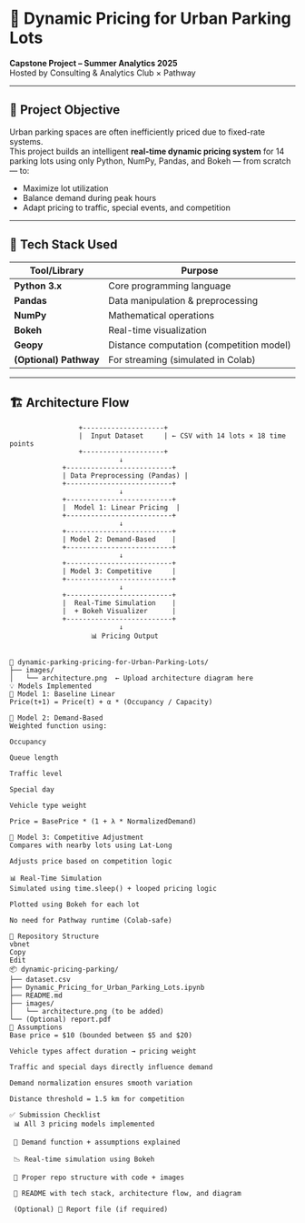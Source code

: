 # 🚗 Dynamic Pricing for Urban Parking Lots

**Capstone Project – Summer Analytics 2025**  
Hosted by Consulting & Analytics Club × Pathway

---

## 📌 Project Objective

Urban parking spaces are often inefficiently priced due to fixed-rate systems.  
This project builds an intelligent **real-time dynamic pricing system** for 14 parking lots using only Python, NumPy, Pandas, and Bokeh — from scratch — to:

- Maximize lot utilization
- Balance demand during peak hours
- Adapt pricing to traffic, special events, and competition

---

## 🧰 Tech Stack Used

| Tool/Library     | Purpose                          |
|------------------|----------------------------------|
| **Python 3.x**   | Core programming language        |
| **Pandas**       | Data manipulation & preprocessing|
| **NumPy**        | Mathematical operations          |
| **Bokeh**        | Real-time visualization          |
| **Geopy**        | Distance computation (competition model) |
| **(Optional) Pathway** | For streaming (simulated in Colab) |

---

## 🏗️ Architecture Flow

```text
                 +--------------------+
                 |  Input Dataset     | ← CSV with 14 lots × 18 time points
                 +--------------------+
                           ↓
             +--------------------------+
             | Data Preprocessing (Pandas) |
             +--------------------------+
                           ↓
             +--------------------------+
             |  Model 1: Linear Pricing  |
             +--------------------------+
                           ↓
             +--------------------------+
             | Model 2: Demand-Based    |
             +--------------------------+
                           ↓
             +--------------------------+
             | Model 3: Competitive     |
             +--------------------------+
                           ↓
             +--------------------------+
             |  Real-Time Simulation    |
             |  + Bokeh Visualizer      |
             +--------------------------+
                           ↓
                    📊 Pricing Output


📁 dynamic-parking-pricing-for-Urban-Parking-Lots/
├── images/
│   └── architecture.png  ← Upload architecture diagram here
💡 Models Implemented
🔹 Model 1: Baseline Linear
Price(t+1) = Price(t) + α * (Occupancy / Capacity)

🔹 Model 2: Demand-Based
Weighted function using:

Occupancy

Queue length

Traffic level

Special day

Vehicle type weight

Price = BasePrice * (1 + λ * NormalizedDemand)

🔹 Model 3: Competitive Adjustment
Compares with nearby lots using Lat-Long

Adjusts price based on competition logic

📊 Real-Time Simulation
Simulated using time.sleep() + looped pricing logic

Plotted using Bokeh for each lot

No need for Pathway runtime (Colab-safe)

📁 Repository Structure
vbnet
Copy
Edit
📦 dynamic-pricing-parking/
├── dataset.csv
├── Dynamic_Pricing_for_Urban_Parking_Lots.ipynb
├── README.md
├── images/
│   └── architecture.png (to be added)
└── (Optional) report.pdf
📝 Assumptions
Base price = $10 (bounded between $5 and $20)

Vehicle types affect duration → pricing weight

Traffic and special days directly influence demand

Demand normalization ensures smooth variation

Distance threshold = 1.5 km for competition

✅ Submission Checklist
 📊 All 3 pricing models implemented

 🧠 Demand function + assumptions explained

 📉 Real-time simulation using Bokeh

 📁 Proper repo structure with code + images

 📄 README with tech stack, architecture flow, and diagram

 (Optional) 📃 Report file (if required)




